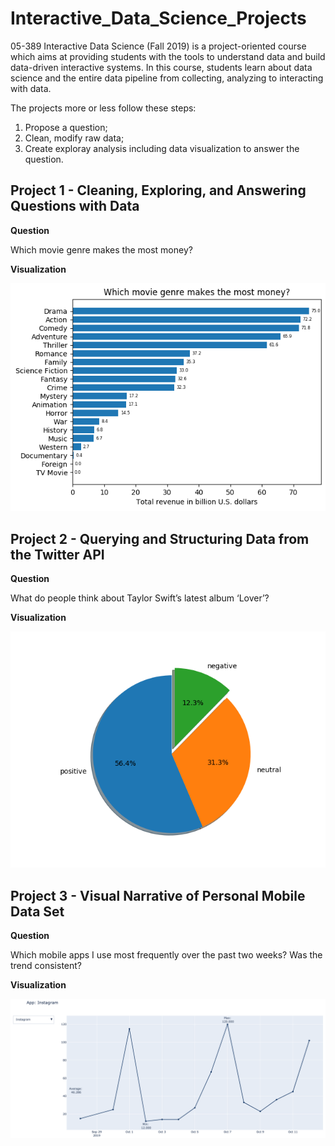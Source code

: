 # Interactive_Data_Science_Projects
05-389 Interactive Data Science (Fall 2019) is a project-oriented course which aims at providing students with the tools to understand data and build data-driven interactive systems. In this course, students learn about data science and the entire data pipeline from collecting, analyzing to interacting with data.

The projects more or less follow these steps:
1. Propose a question;
2. Clean, modify raw data;
3. Create exploray analysis including data visualization to answer the question.

## Project 1 - Cleaning, Exploring, and Answering Questions with Data
**Question**

Which movie genre makes the most money? 

**Visualization**

<p align = "center">
<img src="https://github.com/Okrasee/Interactive_Data_Science_Projects/blob/master/distribution.png" alt="alt text">
</p>

## Project 2 - Querying and Structuring Data from the Twitter API
**Question**

What do people think about Taylor Swift’s latest album ‘Lover’?

**Visualization**

<p align = "center">
<img src="https://github.com/Okrasee/Interactive_Data_Science_Projects/blob/master/pie_chart.png" alt="alt text">
</p>

## Project 3 - Visual Narrative of Personal Mobile Data Set
**Question**

Which mobile apps I use most frequently over the past two weeks? Was the trend consistent?

**Visualization**

<p align = "center">
<img src="https://github.com/Okrasee/Interactive_Data_Science_Projects/blob/master/instagram.png" alt="alt text">
</p>
